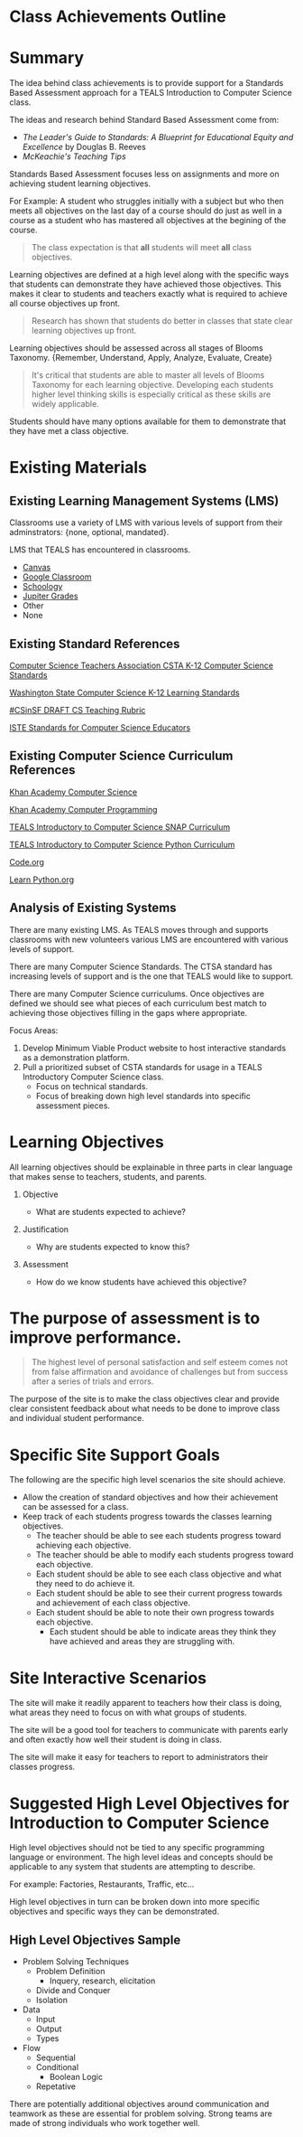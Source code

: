 # Class Achievements Outline

# Summary

The idea behind class achievements is to provide support for a Standards Based Assessment approach for a TEALS Introduction to Computer Science class.

The ideas and research behind Standard Based Assessment come from:

* *The Leader's Guide to Standards: A Blueprint for Educational Equity and Excellence* by Douglas B. Reeves 
* *McKeachie's Teaching Tips*

Standards Based Assessment focuses less on assignments and more on achieving student learning objectives.

For Example: A student who struggles initially with a subject but who then meets all objectives on the last day of a course should do just as well in a course as a student who has mastered all objectives at the begining of the course.

>The class expectation is that **all** students will meet **all** class objectives.

Learning objectives are defined at a high level along with the specific ways that students can demonstrate they have achieved those objectives. This makes it clear to students and teachers exactly what is required to achieve all course objectives up front.

> Research has shown that students do better in classes that state clear learning objectives up front.

Learning objectives should be assessed across all stages of Blooms Taxonomy. {Remember, Understand, Apply, Analyze, Evaluate, Create}

> It's critical that students are able to master all levels of Blooms Taxonomy for each learning objective. Developing each students higher level thinking skills is especially critical as these skills are widely applicable.

Students should have many options available for them to demonstrate that they have met a class objective.

# Existing Materials



## Existing Learning Management Systems (LMS)

Classrooms use a variety of LMS with various levels of support from their adminstrators: {none, optional, mandated}.

LMS that TEALS has encountered in classrooms.

* [Canvas](https://canvas.instructure.com)
* [Google Classroom](https://edu.google.com/intl/en/k-12-solutions/classroom/)
* [Schoology](https://www.schoology.com/)
* [Jupiter Grades](http://jupitered.com/)
* Other
* None



## Existing Standard References

[Computer Science Teachers Association CSTA K-12 Computer Science Standards](https://www.csteachers.org/page/standards)

[Washington State Computer Science K-12 Learning Standards](http://www.k12.wa.us/ComputerScience/LearningStandards.aspx)

[#CSinSF DRAFT CS Teaching Rubric](https://sites.google.com/sfusd.edu/csplc/resources/teaching-rubric)

[ISTE Standards for Computer Science Educators](http://www.iste.org/standards/for-computer-science-educators)



## Existing Computer Science Curriculum References

[Khan Academy Computer Science](https://www.khanacademy.org/computing/computer-science)

[Khan Academy Computer Programming](https://www.khanacademy.org/computing/computer-programming)

[TEALS Introductory to Computer Science SNAP Curriculum](https://github.com/TEALSK12/introduction-to-computer-science)

[TEALS Introductory to Computer Science Python Curriculum](https://github.com/TEALSK12/2nd-semester-introduction-to-computer-science)

[Code.org](https://studio.code.org/courses)

[Learn Python.org](https://www.learnpython.org/)



## Analysis of Existing Systems

There are many existing LMS. As TEALS moves through and supports classrooms with new volunteers various LMS are encountered with various levels of support.

There are many Computer Science Standards. The CTSA standard has increasing levels of support and is the one that TEALS would like to support.

There are many Computer Science curriculums. Once objectives are defined we should see what pieces of each curriculum best match to achieving those objectives filling in the gaps where appropriate.


Focus Areas:

1. Develop Minimum Viable Product website to host interactive standards as a demonstration platform.
2. Pull a prioritized subset of CSTA standards for usage in a TEALS Introductory Computer Science class.
    * Focus on technical standards.
    * Focus of breaking down high level standards into specific assessment pieces. 


# Learning Objectives

All learning objectives should be explainable in three parts in clear language that makes sense to teachers, students, and parents.

1. Objective
    * What are students expected to achieve?

2. Justification
    * Why are students expected to know this?

3. Assessment
    * How do we know students have achieved this objective?


# The purpose of assessment is to improve performance.

> The highest level of personal satisfaction and self esteem comes not from false affirmation and avoidance of challenges but from success after a series of trials and errors.

The purpose of the site is to make the class objectives clear and provide clear consistent feedback about what needs to be done to improve class and individual student performance.


# Specific Site Support Goals

The following are the specific high level scenarios the site should achieve.

* Allow the creation of standard objectives and how their achievement can be assessed for a class.
* Keep track of each students progress towards the classes learning objectives.
    * The teacher should be able to see each students progress toward achieving each objective.
    * The teacher should be able to modify each students progress toward each objective.
    * Each student should be able to see each class objective and what they need to do achieve it.
    * Each student should be able to see their current progress towards and achievement of each class objective.
    * Each student should be able to note their own progress towards each objective.
        * Each student should be able to indicate areas they think they have achieved and areas they are struggling with.


# Site Interactive Scenarios

The site will make it readily apparent to teachers how their class is doing, what areas they need to focus on with what groups of students.

The site will be a good tool for teachers to communicate with parents early and often exactly how well their student is doing in class.

The site will make it easy for teachers to report to administrators their classes progress.





# Suggested High Level Objectives for Introduction to Computer Science

High level objectives should not be tied to any specific programming language or environment. The high level ideas and concepts should be applicable to any system that students are attempting to describe.

For example: Factories, Restaurants, Traffic, etc...

High level objectives in turn can be broken down into more specific objectives and specific ways they can be demonstrated.

## High Level Objectives Sample

* Problem Solving Techniques
    * Problem Definition
        * Inquery, research, elicitation
    * Divide and Conquer
    * Isolation
* Data
    * Input
    * Output
    * Types
* Flow
    * Sequential
    * Conditional
        * Boolean Logic
    * Repetative

There are potentially additional objectives around communication and teamwork as these are essential for problem solving. Strong teams are made of strong individuals who work together well.





